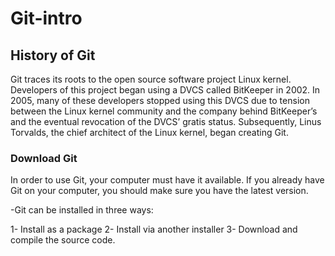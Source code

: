 # Git-intro
## History of Git
Git traces its roots to the open source software project Linux kernel. Developers of this project began using a DVCS called BitKeeper in 2002. In 2005, many of these developers stopped using this DVCS due to tension between the Linux kernel community and the company behind BitKeeper’s and the eventual revocation of the DVCS’ gratis status. Subsequently, Linus Torvalds, the chief architect of the Linux kernel, began creating Git.

### Download Git
In order to use Git, your computer must have it available. If you already have Git on your computer, you should make sure you have the latest version.

-Git can be installed in three ways:

1- Install as a package
2- Install via another installer
3- Download and compile the source code.

